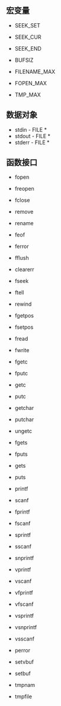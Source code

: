 

## 宏变量

* SEEK_SET
* SEEK_CUR
* SEEK_END

* BUFSIZ
* FILENAME_MAX
* FOPEN_MAX
* TMP_MAX


## 数据对象

* stdin - FILE *
* stdout - FILE *
* stderr - FILE *


## 函数接口

* fopen
* freopen
* fclose
* remove

* rename
* feof
* ferror
* fflush
* clearerr
* fseek
* ftell
* rewind
* fgetpos
* fsetpos

* fread
* fwrite
* fgetc
* fputc
* getc
* putc
* getchar
* putchar
* ungetc
* fgets
* fputs
* gets
* puts

* printf
* scanf
* fprintf
* fscanf
* sprintf
* sscanf
* snprintf
* vprintf
* vscanf
* vfprintf
* vfscanf
* vsprintf
* vsnprintf
* vsscanf

* perror
* setvbuf
* setbuf
* tmpnam
* tmpfile
